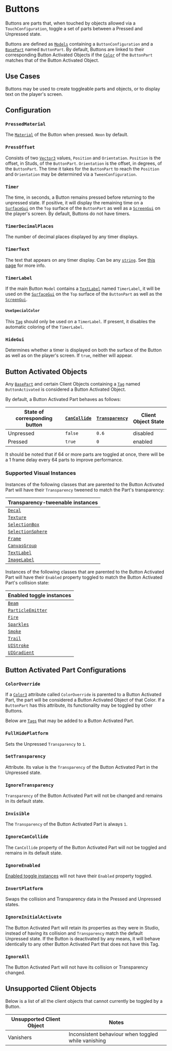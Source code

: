 # Buttons

Buttons are parts that, when touched by objects allowed via a `TouchConfiguration`, toggle a set of parts between a Pressed and Unpressed state.

Buttons are defined as [`Models`](https://create.roblox.com/docs/reference/engine/classes/Model) containing a `ButtonConfiguration` and a [`BasePart`](https://create.roblox.com/docs/reference/engine/classes/BasePart) named `ButtonPart`. By default, Buttons are linked to their corresponding Button Activated Objects if the [`Color`](https://create.roblox.com/docs/reference/engine/classes/BasePart#Color) of the `ButtonPart` matches that of the Button Activated Object.

## Use Cases

Buttons may be used to create toggleable parts and objects, or to display text on the player's screen.

## Configuration

### `PressedMaterial`

The [`Material`](https://create.roblox.com/docs/reference/engine/enums/Material) of the Button when pressed. `Neon` by default.

### `PressOffset`

Consists of two [`Vector3`](https://create.roblox.com/docs/reference/engine/datatypes/Vector3) values, `Position` and `Orientation`. `Position` is the offset, in Studs, of the `ButtonPart`. `Orientation` is the offset, in degrees, of the `ButtonPart`. The time it takes for the `ButtonPart` to reach the `Position` and `Orientation` may be determined via a `TweenConfiguration`.

### `Timer`

The time, in seconds, a Button remains pressed before returning to the unpressed state. If positive, it will display the remaining time on a [`SurfaceGui`](https://create.roblox.com/docs/reference/engine/classes/SurfaceGui) on the `Top` surface of the `ButtonPart` as well as a [`ScreenGui`](https://create.roblox.com/docs/reference/engine/classes/ScreenGui) on the player's screen. By default, Buttons do not have timers.

### `TimerDecimalPlaces`

The number of decimal places displayed by any timer displays.

### `TimerText`

The text that appears on any timer display. Can be any [`string`](https://create.roblox.com/docs/reference/engine/libraries/string).
See [this page](/api/ClientObjects#formatTimerText) for more info.

### `TimerLabel`

If the main Button `Model` contains a [`TextLabel`](https://create.roblox.com/docs/reference/engine/classes/TextLabel) named `TimerLabel`, it will be used on the [`SurfaceGui`](https://create.roblox.com/docs/reference/engine/classes/SurfaceGui) on the `Top` surface of the `ButtonPart` as well as the [`ScreenGui`](https://create.roblox.com/docs/reference/engine/classes/ScreenGui).

#### `UseSpecialColor`

This [`Tag`](https://create.roblox.com/docs/reference/engine/classes/CollectionService) should only be used on a `TimerLabel`. If present, it disables the automatic coloring of the `TimerLabel`.

### `HideGui`

Determines whether a timer is displayed on both the surface of the Button as well as on the player's screen. If `true`, neither will appear.

## Button Activated Objects

Any [`BasePart`](https://create.roblox.com/docs/reference/engine/classes/BasePart) and certain Client Objects containing a [`Tag`](https://create.roblox.com/docs/reference/engine/classes/CollectionService) named `ButtonActivated` is considered a Button Activated Object.

By default, a Button Activated Part behaves as follows:

| State of corresponding button | [`CanCollide`](https://create.roblox.com/docs/reference/engine/classes/BasePart#CanCollide) | [`Transparency`](https://create.roblox.com/docs/reference/engine/classes/BasePart#Transparency) | Client Object State |
|-------------------------------|--------------|----------------|----------------|
| Unpressed                     | `false`      | `0.6`          | disabled |
| Pressed                       | `true`       | `0`            | enabled |

It should be noted that if 64 or more parts are toggled at once, there will be a 1 frame delay every 64 parts to improve performance.

### Supported Visual Instances

Instances of the following classes that are parented to the Button Activated Part will have their `Transparency` tweened to match the Part's transparency:

| Transparency-tweenable instances |
|--------------------------------|
| [`Decal`](https://create.roblox.com/docs/reference/engine/classes/Decal) |
| [`Texture`](https://create.roblox.com/docs/reference/engine/classes/Texture) |
| [`SelectionBox`](https://create.roblox.com/docs/reference/engine/classes/SelectionBox) |
| [`SelectionSphere`](https://create.roblox.com/docs/reference/engine/classes/SelectionSphere) |
| [`Frame`](https://create.roblox.com/docs/reference/engine/classes/Frame) |
| [`CanvasGroup`](https://create.roblox.com/docs/reference/engine/classes/CanvasGroup) |
| [`TextLabel`](https://create.roblox.com/docs/reference/engine/classes/TextLabel) |
| [`ImageLabel`](https://create.roblox.com/docs/reference/engine/classes/ImageLabel) |

Instances of the following classes that are parented to the Button Activated Part will have their `Enabled` property toggled to match the Button Activated Part's collision state:

| Enabled toggle instances |
|---------------------------|
| [`Beam`](https://create.roblox.com/docs/reference/engine/classes/Beam) |
| [`ParticleEmitter`](https://create.roblox.com/docs/reference/engine/classes/ParticleEmitter) |
| [`Fire`](https://create.roblox.com/docs/reference/engine/classes/Fire) |
| [`Sparkles`](https://create.roblox.com/docs/reference/engine/classes/Sparkles) |
| [`Smoke`](https://create.roblox.com/docs/reference/engine/classes/Smoke) |
| [`Trail`](https://create.roblox.com/docs/reference/engine/classes/Trail) |
| [`UIStroke`](https://create.roblox.com/docs/reference/engine/classes/UIStroke) |
| [`UIGradient`](https://create.roblox.com/docs/reference/engine/classes/UIGradient) |

## Button Activated Part Configurations

### `ColorOverride`

If a [`Color3`](https://create.roblox.com/docs/reference/engine/datatypes/Color3) attribute called `ColorOverride` is parented to a Button Activated Part, the part will be considered a Button Activated Object of that Color. If a `ButtonPart` has this attribute, its functionality may be toggled by other Buttons.

Below are [`Tags`](https://create.roblox.com/docs/reference/engine/classes/CollectionService) that may be added to a Button Activated Part.

### `FullHidePlatform`

Sets the Unpressed `Transparency` to `1`.

### `SetTransparency`

Attribute. Its value is the `Transparency` of the Button Activated Part in the Unpressed state.

### `IgnoreTransparency`

`Transparency` of the Button Activated Part will not be changed and remains in its default state.

### `Invisible`

The `Transparency` of the Button Activated Part is always `1`.

### `IgnoreCanCollide`

The `CanCollide` property of the Button Activated Part will not be toggled and remains in its default state.

### `IgnoreEnabled`

[Enabled toggle instances](#supported-visual-instances) will not have their `Enabled` property toggled.

### `InvertPlatform`

Swaps the collision and Transparency data in the Pressed and Unpressed states.

### `IgnoreInitialActivate`

The Button Activated Part will retain its properties as they were in Studio, instead of having its collision and `Transparency` match the default Unpressed state. If the Button is deactivated by any means, it will behave identically to any other Button Activated Part that does not have this Tag.

### `IgnoreAll`

The Button Activated Part will not have its collision or Transparency changed.

## Unsupported Client Objects

Below is a list of all the client objects that cannot currently be toggled by a Button.

| Unsupported Client Object | Notes |
|------------| ------------------|
| Vanishers | Inconsistent behaviour when toggled while vanishing |
